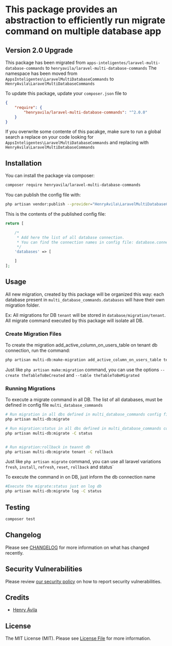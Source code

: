 # This package provides an abstraction to efficiently run migrate command on multiple database app


## Version 2.0 Upgrade
This package has been migrated from `apps-inteligentes/laravel-multi-database-commands` to `henryavila/laravel-multi-database-commands`
The namespace has been moved from `AppsInteligentes\LaravelMultiDatabaseCommands` to `HenryAvila\LaravelMultiDatabaseCommands`

To update this package, update your `composer.json` file to

```json
{
    "require": {
        "henryavila/laravel-multi-database-commands": "^2.0.0"
    }
}
```
If you overwrite some contente of this pacakge, make sure to run a global search a replace on your code looking for `AppsInteligentes\LaravelMultiDatabaseCommands` and replacing with `HenryAvila\LaravelMultiDatabaseCommands`


## Installation

You can install the package via composer:

```bash
composer require henryavila/laravel-multi-database-commands
```

You can publish the config file with:
```bash
php artisan vendor:publish --provider="HenryAvila\LaravelMultiDatabaseCommands\LaravelMultiDatabaseCommandsServiceProvider" --tag="laravel_multi_database_commands-config"
```

This is the contents of the published config file:

```php
return [

    /*
     * Add here the list of all database connection.
     * You can find the connection names in config file: database.connections
     */
    'databases' => [

    ]
];
```

## Usage

All new migration, created by this package will be organized this way:
each database present in `multi_database_commands.databases` will have their own migration folder.

Ex: All migrations for DB `tenant` will be stored in `database/migration/tenant`.
All migrate command executed by this package will isolate all DB.

### Create Migration Files
To create the migration add_active_column_on_users_table on tenant db connection, run the command:
```bash
php artisan multi-db:make-migration add_active_column_on_users_table tenant
```
Just like `php artisan make:migration` command, you can use the options `--create theTableToBeCreated` and `--table theTableToBeMigrated`


### Running Migrations
To execute a migrate command in all DB. The list of all databases, must be defined in config file `multi_database_commands`
```bash
# Run migration in all dbs defined in multi_database_commands config file 
php artisan multi-db:migrate

# Run migration:status in all dbs defined in multi_database_commands config file 
php artisan multi-db:migrate -C status


# Run migration:rollback in teannt db  
php artisan multi-db:migrate tenant -C rollback


```
Just like `php artisan migrate` command, you can use all laravel variations `fresh`, `install`, `refresh`, `reset`, `rollback` and status`


To execute the command in on DB, just inform the db connection name
```bash
#Execute the migrate:status just on log db
php artisan multi-db:migrate log -C status
```


## Testing

```bash
composer test
```


## Changelog

Please see [CHANGELOG](CHANGELOG.md) for more information on what has changed recently.

## Security Vulnerabilities

Please review [our security policy](../../security/policy) on how to report security vulnerabilities.

## Credits

- [Henry Ávila](https://github.com/henryavila)

## License

The MIT License (MIT). Please see [License File](LICENSE.md) for more information.
